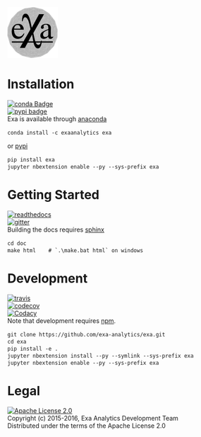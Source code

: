 [![exa logo](docs/source/_static/logo.png)](https://exa-analytics.github.io)  

Installation
===================
[![conda Badge](https://anaconda.org/exaanalytics/exa/badges/installer/conda.svg)](https://conda.anaconda.org/exaanalytics)  
[![pypi badge](https://badge.fury.io/py/exa.svg)](https://badge.fury.io/py/exa)  
Exa is available through [anaconda](https://www.continuum.io/downloads)
```
conda install -c exaanalytics exa
```
or [pypi](https://pypi.python.org/pypi)
```
pip install exa
jupyter nbextension enable --py --sys-prefix exa
```

Getting Started
==================
[![readthedocs](https://readthedocs.org/projects/exa/badge/?version=latest)](http://exa.readthedocs.io/en/latest/?badge=latest)  
[![gitter](https://badges.gitter.im/exa-analytics/exa.svg)](https://gitter.im/exa-analytics/exa)  
Building the docs requires [sphinx](http://www.sphinx-doc.org/en/stable)
```
cd doc
make html    # `.\make.bat html` on windows
```

Development
=================
[![travis](https://travis-ci.org/exa-analytics/exa.svg?branch=master)](https://travis-ci.org/exa-analytics/exa)  
[![codecov](https://codecov.io/gh/exa-analytics/exa/branch/master/graph/badge.svg)](https://codecov.io/gh/exa-analytics/exa)  
[![Codacy](https://api.codacy.com/project/badge/Grade/221e700665c74c85b8255e5b399490d4)](https://www.codacy.com/app/alexvmarch/exa?utm_source=github.com&amp;utm_medium=referral&amp;utm_content=avmarchenko/exa&amp;utm_campaign=Badge_Grade)  
Note that development requires [npm](https://nodejs.org/en/).
```
git clone https://github.com/exa-analytics/exa.git
cd exa
pip install -e .
jupyter nbextension install --py --symlink --sys-prefix exa
jupyter nbextension enable --py --sys-prefix exa
```

Legal
========
[![Apache License 2.0](http://img.shields.io/:license-apache-blue.svg?style=flat-square)](http://www.apache.org/licenses/LICENSE-2.0)  
Copyright (c) 2015-2016, Exa Analytics Development Team  
Distributed under the terms of the Apache License 2.0  
